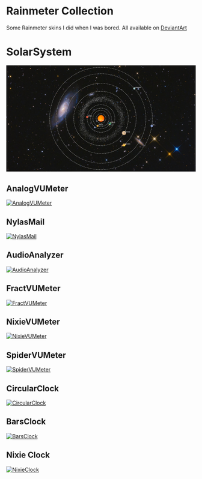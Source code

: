 # Rainmeter Collection

Some Rainmeter skins I did when I was bored. All available on [DeviantArt](http://mistic100.deviantart.com/gallery/61022491/Rainmeter)

# SolarSystem

[![SolarSystem](SolarSystem/Preview.jpg)](SolarSystem)

## AnalogVUMeter

[![AnalogVUMeter](AnalogVUMeter/Preview.png)](AnalogVUMeter)

## NylasMail

[![NylasMail](NylasMail/Preview.png)](NylasMail)

## AudioAnalyzer

[![AudioAnalyzer](AudioAnalyzer/Preview.png)](AudioAnalyzer)

## FractVUMeter

[![FractVUMeter](FractVUMeter/Preview.png)](FractVUMeter)

## NixieVUMeter

[![NixieVUMeter](NixieVUMeter/Preview.png)](NixieVUMeter)

## SpiderVUMeter

[![SpiderVUMeter](SpiderVUMeter/Preview.png)](SpiderVUMeter)

## CircularClock

[![CircularClock](CircularClock/Preview.png)](CircularClock)

## BarsClock

[![BarsClock](BarsClock/Preview.png)](BarsClock)

## Nixie Clock

[![NixieClock](NixieClock/Preview.png)](NixieClock)
